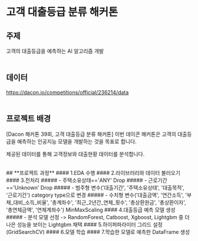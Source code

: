 # 고객 대출등급 분류 해커톤
## 주제
고객의 대출등급을 예측하는 AI 알고리즘 개발
<br>
<br>
## **데이터**
https://dacon.io/competitions/official/236214/data
<br>
<br>
## **프로젝트 배경**
[Dacon 해커톤 39회, 고객 대출등급 분류 해커톤]
이번 데이콘 해커톤은 고객의 대출등급을 예측하는 인공지능 모델을 개발하는 것을 목표로 합니다.  

제공된 데이터를 통해 고객정보와 대출현황 데이터를 분석합니다.  

<br>
## **프로젝트 과정**
#### 1.EDA 수행
#### 2.라이브러리와 데이터 불러오기
#### 3.전처리
##### - 주택소유상태=='ANY' Drop
##### - 근로기간=='Unknown' Drop
##### - 범주형 변수('대출기간', '주택소유상태', '대출목적', '근로기간') category type으로 변경
##### - 수치형 변수('대출금액', '연간소득', '부채_대비_소득_비율', '총계좌수', '최근_2년간_연체_횟수', '총상환원금', '총상환이자', '총연체금액', '연체계좌수') MinMaxScaling 
#### 4.대출등급 예측 모델 생성
##### - 분석 모델 선정 -> RandomForest, Catboost, Xgboost, Lightgbm 중 더 나은 성능을 보이는 Lightgbm 채택
#### 5.하이퍼파라미터 그리드 설정(GridSearchCV)
#### 6.모델 학습
#### 7.학습한 모델로 예측한 DataFrame 생성 
